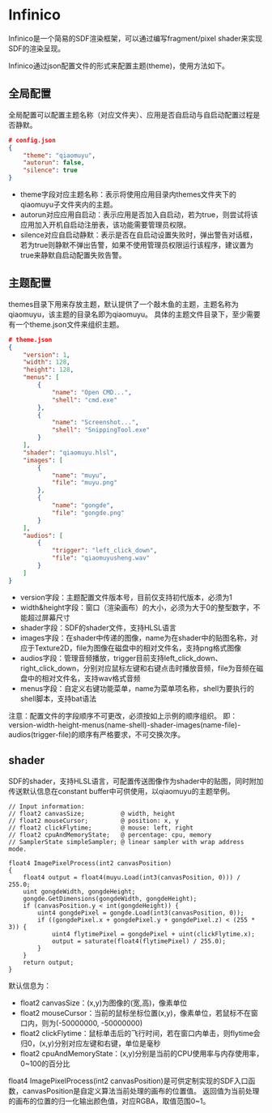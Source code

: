# Infinico

Infinico是一个简易的SDF渲染框架，可以通过编写fragment/pixel shader来实现SDF的渲染呈现。

Infinico通过json配置文件的形式来配置主题(theme)，使用方法如下。

## 全局配置

全局配置可以配置主题名称（对应文件夹）、应用是否自启动与自启动配置过程是否静默。

```json
# config.json
{
    "theme": "qiaomuyu",
    "autorun": false,
    "silence": true
}
```

- theme字段对应主题名称：表示将使用应用目录内themes文件夹下的qiaomuyu子文件夹内的主题。
- autorun对应应用自启动：表示应用是否加入自启动，若为true，则尝试将该应用加入开机自启动注册表，该功能需要管理员权限。
- silence对应自启动静默：表示是否在自启动设置失败时，弹出警告对话框，若为true则静默不弹出告警，如果不使用管理员权限运行该程序，建议置为true来静默自启动配置失败告警。

## 主题配置

themes目录下用来存放主题，默认提供了一个敲木鱼的主题，主题名称为qiaomuyu，该主题的目录名即为qiaomuyu。
具体的主题文件目录下，至少需要有一个theme.json文件来组织主题。

```json
# theme.json
{
    "version": 1,
    "width": 128,
    "height": 128,
    "menus": [
        {
            "name": "Open CMD...",
            "shell": "cmd.exe"
        },
        {
            "name": "Screenshot...",
            "shell": "SnippingTool.exe"
        }
    ],
    "shader": "qiaomuyu.hlsl",
    "images": [
        {
            "name": "muyu",
            "file": "muyu.png"
        },
        {
            "name": "gongde",
            "file": "gongde.png"
        }
    ],
    "audios": [
        {
            "trigger": "left_click_down",
            "file": "qiaomuyusheng.wav"
        }
    ]
}
```

- version字段：主题配置文件版本号，目前仅支持初代版本，必须为1
- width&height字段：窗口（渲染画布）的大小，必须为大于0的整型数字，不能超过屏幕尺寸
- shader字段：SDF的shader文件，支持HLSL语言
- images字段：在shader中传递的图像，name为在shader中的贴图名称，对应于Texture2D<uint4>，file为图像在磁盘中的相对文件名，支持png格式图像
- audios字段：管理音频播放，trigger目前支持left_click_down、right_click_down，分别对应鼠标左键和右键点击时播放音频，file为音频在磁盘中的相对文件名，支持wav格式音频
- menus字段：自定义右键功能菜单，name为菜单项名称，shell为要执行的shell脚本，支持bat语法

注意：配置文件的字段顺序不可更改，必须按如上示例的顺序组织。
即：version-width-height-menus(name-shell)-shader-images(name-file)-audios(trigger-file)的顺序有严格要求，不可交换次序。

## shader

SDF的shader，支持HLSL语言，可配置传送图像作为shader中的贴图，同时附加传送默认信息在constant buffer中可供使用，以qiaomuyu的主题举例。

```hlsl
// Input information:
// float2 canvasSize;          @ width, height
// float2 mouseCursor;         @ position: x, y
// float2 clickFlytime;        @ mouse: left, right
// float2 cpuAndMemoryState;   @ percentage: cpu, memory
// SamplerState simpleSampler; @ linear sampler with wrap address mode.

float4 ImagePixelProcess(int2 canvasPosition)
{
    float4 output = float4(muyu.Load(int3(canvasPosition, 0))) / 255.0;
    uint gongdeWidth, gongdeHeight;
    gongde.GetDimensions(gongdeWidth, gongdeHeight);
    if (canvasPosition.y < int(gongdeHeight)) {
        uint4 gongdePixel = gongde.Load(int3(canvasPosition, 0));
        if ((gongdePixel.x + gongdePixel.y + gongdePixel.z) < (255 * 3)) {
            uint4 flytimePixel = gongdePixel + uint(clickFlytime.x);
            output = saturate(float4(flytimePixel) / 255.0);
        }
    }
    return output;
}
```

默认信息为：
- float2 canvasSize：(x,y)为图像的(宽,高)，像素单位
- float2 mouseCursor：当前的鼠标坐标位置(x,y)，像素单位，若鼠标不在窗口内，则为(-50000000, -50000000)
- float2 clickFlytime：鼠标单击后的飞行时间，若在窗口内单击，则flytime会归0，(x,y)分别对应左键和右键，单位是毫秒
- float2 cpuAndMemoryState：(x,y)分别是当前的CPU使用率与内存使用率，0~100的百分比

float4 ImagePixelProcess(int2 canvasPosition)是可供定制实现的SDF入口函数，canvasPosition是自定义算法当前处理的画布的位置值。
返回值为当前处理的画布的位置的归一化输出颜色值，对应RGBA，取值范围0~1。
